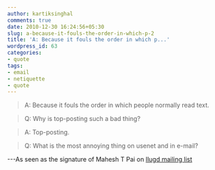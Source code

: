 ```yaml
---
author: kartiksinghal
comments: true
date: 2010-12-30 16:24:56+05:30
slug: a-because-it-fouls-the-order-in-which-p-2
title: 'A: Because it fouls the order in which p...'
wordpress_id: 63
categories:
- quote
tags:
- email
- netiquette
- quote
---
```


> A: Because it fouls the order in which people normally read text.

> Q: Why is top-posting such a bad thing?

> A: Top-posting.

> Q: What is the most annoying thing on usenet and in e-mail?

---As seen as the signature of Mahesh T Pai on [Ilugd mailing list](http://frodo.hserus.net/mailman/listinfo/ilugd)
